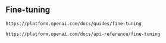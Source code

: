## Fine-tuning

```
https://platform.openai.com/docs/guides/fine-tuning
```

```
https://platform.openai.com/docs/api-reference/fine-tuning
```
